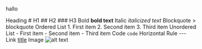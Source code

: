 hallo

Heading	# H1 ## H2 ### H3
Bold	**bold text**
Italic	*italicized text*
Blockquote	> blockquote
Ordered List	1. First item 2. Second item 3. Third item
Unordered List	- First item - Second item - Third item
Code	`code`
Horizontal Rule	---
Link	[title](https://www.example.com)
Image	![alt text](image.jpg)
